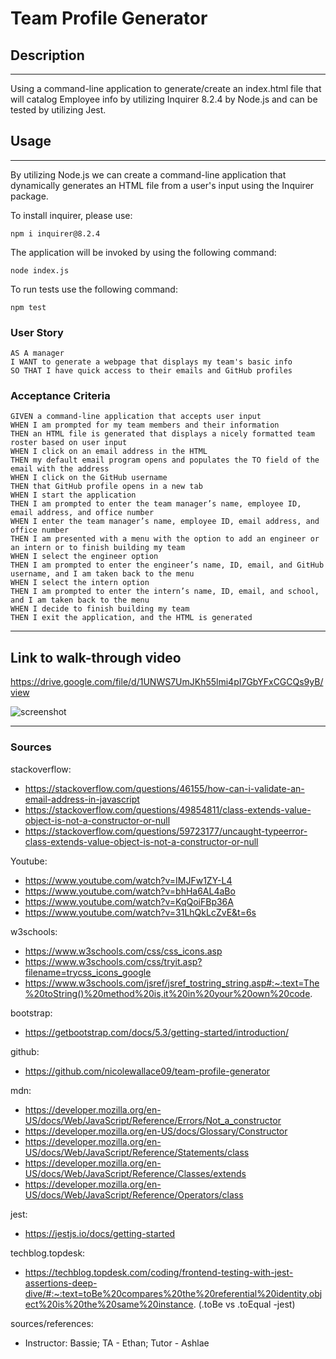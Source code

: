 # Team Profile Generator

## Description
***
Using a command-line application to generate/create an index.html file that will catalog Employee info by utilizing Inquirer 8.2.4 by Node.js and can be tested by utilizing Jest. 
 

## Usage
***
By utilizing Node.js we can create a command-line application that dynamically generates an HTML file from a user's input using the Inquirer package.

To install inquirer, please use:

```
npm i inquirer@8.2.4
```

The application will be invoked by using the following command:
```
node index.js
```
To run tests use the following command:
```
npm test
```


### User Story
 ```
AS A manager
I WANT to generate a webpage that displays my team's basic info
SO THAT I have quick access to their emails and GitHub profiles
```
### Acceptance Criteria
```
GIVEN a command-line application that accepts user input
WHEN I am prompted for my team members and their information
THEN an HTML file is generated that displays a nicely formatted team roster based on user input
WHEN I click on an email address in the HTML
THEN my default email program opens and populates the TO field of the email with the address
WHEN I click on the GitHub username
THEN that GitHub profile opens in a new tab
WHEN I start the application
THEN I am prompted to enter the team manager’s name, employee ID, email address, and office number
WHEN I enter the team manager’s name, employee ID, email address, and office number
THEN I am presented with a menu with the option to add an engineer or an intern or to finish building my team
WHEN I select the engineer option
THEN I am prompted to enter the engineer’s name, ID, email, and GitHub username, and I am taken back to the menu
WHEN I select the intern option
THEN I am prompted to enter the intern’s name, ID, email, and school, and I am taken back to the menu
WHEN I decide to finish building my team
THEN I exit the application, and the HTML is generated
```
***
## Link to walk-through video
https://drive.google.com/file/d/1UNWS7UmJKh55lmi4pI7GbYFxCGCQs9yB/view


![screenshot]()

***


### Sources

stackoverflow: 
- https://stackoverflow.com/questions/46155/how-can-i-validate-an-email-address-in-javascript
- https://stackoverflow.com/questions/49854811/class-extends-value-object-is-not-a-constructor-or-null
- https://stackoverflow.com/questions/59723177/uncaught-typeerror-class-extends-value-object-is-not-a-constructor-or-null

Youtube:
- https://www.youtube.com/watch?v=IMJFw1ZY-L4
- https://www.youtube.com/watch?v=bhHa6AL4aBo
- https://www.youtube.com/watch?v=KqQoiFBp36A
- https://www.youtube.com/watch?v=31LhQkLcZvE&t=6s

w3schools:
- https://www.w3schools.com/css/css_icons.asp
- https://www.w3schools.com/css/tryit.asp?filename=trycss_icons_google
- https://www.w3schools.com/jsref/jsref_tostring_string.asp#:~:text=The%20toString()%20method%20is,it%20in%20your%20own%20code.

bootstrap:
- https://getbootstrap.com/docs/5.3/getting-started/introduction/

github:
- https://github.com/nicolewallace09/team-profile-generator

mdn:
- https://developer.mozilla.org/en-US/docs/Web/JavaScript/Reference/Errors/Not_a_constructor
- https://developer.mozilla.org/en-US/docs/Glossary/Constructor
- https://developer.mozilla.org/en-US/docs/Web/JavaScript/Reference/Statements/class
- https://developer.mozilla.org/en-US/docs/Web/JavaScript/Reference/Classes/extends
- https://developer.mozilla.org/en-US/docs/Web/JavaScript/Reference/Operators/class

jest:
- https://jestjs.io/docs/getting-started

techblog.topdesk:
- https://techblog.topdesk.com/coding/frontend-testing-with-jest-assertions-deep-dive/#:~:text=toBe%20compares%20the%20referential%20identity,object%20is%20the%20same%20instance. (.toBe vs .toEqual -jest)

sources/references:
- Instructor: Bassie; TA - Ethan; Tutor - Ashlae